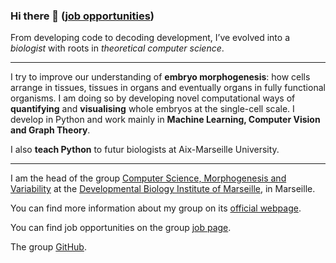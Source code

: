 ### Hi there 👋 ([job opportunities](https://www.guignardlab.com/jobs))

From developing code to decoding development, I’ve evolved into a *biologist* with roots in *theoretical computer science*.

---
I try to improve our understanding of **embryo morphogenesis**: how cells arrange in tissues, tissues in organs and eventually organs in fully functional organisms.
I am doing so by developing novel computational ways of **quantifying** and **visualising** whole embryos at the single-cell scale.
I develop in Python and work mainly in **Machine Learning, Computer Vision and Graph Theory**.

I also **teach Python** to futur biologists at Aix-Marseille University.

---
I am the head of the group [Computer Science, Morphogenesis and Variability](https://www.ibdm.univ-amu.fr/team/computer-science-morphogenesis-and-variability/) at the [Developmental Biology Institute of Marseille](https://www.ibdm.univ-amu.fr/), in Marseille.

You can find more information about my group on its [official webpage](https://www.guignardlab.com).

You can find job opportunities on the group [job page](https://www.guignardlab.com/jobs).

The group [GitHub](https://github.com/GuignardLab).
